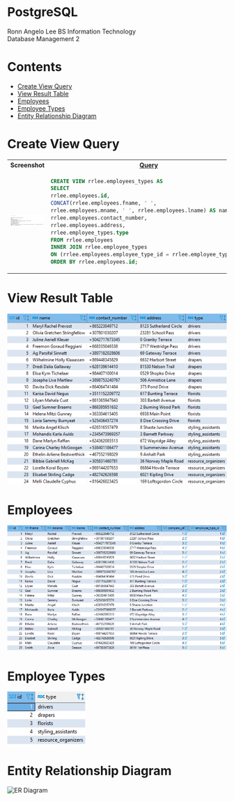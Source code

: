 # PostgreSQL

Ronn Angelo Lee 
BS Information Technology  
Database Management 2  
  
# Contents
- [Create View Query](#create-view-query)
- [View Result Table](#view-result-table)
- [Employees](#employees)
- [Employee Types](#employee_types)
- [Entity Relationship Diagram](#er-diagram)
  
<h1 id="create-view-query">Create View Query</h1>
<table>
    <tr width="100%">
        <th width="50%">Screenshot</th>
        <th width="50%"><a href="projects3_postgresql_view_2tables/view.sql"target="_blank">Query</a></th>
    </tr>
    <tr idth="100%">
        <td width="50%"><img src="projects3_postgresql_view_2tables/screenshots/create-view-query.png" alt="Create View CLI Screenshot" /></td>
        <td width="50%">

~~~sql
CREATE VIEW rrlee.employees_types AS
SELECT
rrlee.employees.id,
CONCAT(rrlee.employees.fname, ' ',
rrlee.employees.mname, ' ', rrlee.employees.lname) AS name,
rrlee.employees.contact_number,
rrlee.employees.address,
rrlee.employee_types.type
FROM rrlee.employees
INNER JOIN rrlee.employee_types
ON (rrlee.employees.employee_type_id = rrlee.employee_types.id)
ORDER BY rrlee.employees.id;
~~~

</table>

<h1 id="view-result-table">View Result Table</h1>
<img src="projects3_postgresql_view_2tables/screenshots/view-table.png" alt="View Result Table" />

<h1 id="employees">Employees</h1>
<img src="projects3_postgresql_view_2tables/screenshots/employees-table.png" alt="Employees Table" />

<h1 id="employee_types">Employee Types</h1>
<img src="projects3_postgresql_view_2tables/screenshots/employee-types-table.png" alt="Employee Types Table" />

<h1 id="er-diagram">Entity Relationship Diagram</h1>
<img src="projects3_postgresql_view_2tables/screenshots/er-diagram" alt="ER Diagram" />
